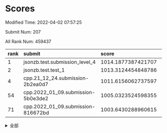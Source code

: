 # Scores

Modified Time: 2022-04-02 07:57:25

Submit Num: 207

All Rank Num: 459437

| rank |               submit               |       score        |       sigma        | pk_num |
| :--- | :--------------------------------- | :----------------- | :----------------- | :----- |
| 1    | jsonzb.test.submission_level_4     | 1014.1877387421707 | 0.8336414763257757 | 8883   |
| 2    | jsonzb.test.test_1                 | 1013.3124454848786 | 0.8162179305176711 | 8879   |
| 4    | cpp.21_12_24.submission-2b2ea0d7   | 1011.6156062737597 | 0.7764520864670047 | 8879   |
| 54   | cpp.2022_01_09.submission-5b0e3de2 | 1005.0323524598355 | 0.7254268360226193 | 8874   |
| 71   | cpp.2022_01_09.submission-816672bd | 1003.6430288960615 | 0.7249454495782292 | 8877   |


<details>
<summary>全部</summary>

| rank |                 submit                 |       score        |       sigma        | pk_num |
| :--- | :------------------------------------- | :----------------- | :----------------- | :----- |
| 1    | jsonzb.test.submission_level_4         | 1014.1877387421707 | 0.8336414763257757 | 8883   |
| 2    | jsonzb.test.test_1                     | 1013.3124454848786 | 0.8162179305176711 | 8879   |
| 3    | gobigger.level_3.submission_level_3_9  | 1012.111047460264  | 0.787450522430097  | 8874   |
| 4    | cpp.21_12_24.submission-2b2ea0d7       | 1011.6156062737597 | 0.7764520864670047 | 8879   |
| 5    | gobigger.level_3.submission_level_3_37 | 1011.2789095924135 | 0.7828178382897331 | 8879   |
| 6    | gobigger.level_3.submission_level_3_31 | 1011.1228502251657 | 0.7644403980640938 | 8879   |
| 7    | gobigger.level_3.submission_level_3_10 | 1011.0429318713268 | 0.74078837670207   | 8882   |
| 8    | gobigger.level_3.submission_level_3_23 | 1010.9474117496633 | 0.773972775890008  | 8879   |
| 9    | gobigger.level_3.submission_level_3_16 | 1010.8866966627546 | 0.768114567121522  | 8879   |
| 10   | gobigger.level_3.submission_level_3_39 | 1010.833963087633  | 0.7874341004726076 | 8876   |
| 11   | gobigger.level_3.submission_level_3_13 | 1010.7553632327615 | 0.7604564441655678 | 8872   |
| 12   | gobigger.level_3.submission_level_3_47 | 1010.7158788250439 | 0.7752326219418302 | 8880   |
| 13   | gobigger.level_3.submission_level_3_19 | 1010.6824229434424 | 0.7734769096776579 | 8879   |
| 14   | gobigger.level_3.submission_level_3_40 | 1010.6795695766006 | 0.7522181308784025 | 8883   |
| 15   | gobigger.level_3.submission_level_3_34 | 1010.476552147245  | 0.7557164145190832 | 8880   |
| 16   | gobigger.level_3.submission_level_3_26 | 1010.4494848497791 | 0.7827000061378694 | 8884   |
| 17   | gobigger.level_3.submission_level_3_7  | 1010.4457639286409 | 0.7750409301565769 | 8878   |
| 18   | gobigger.level_3.submission_level_3_41 | 1010.4176762890809 | 0.7385193319518647 | 8878   |
| 19   | gobigger.level_3.submission_level_3_44 | 1010.3593746048297 | 0.7697165691299304 | 8875   |
| 20   | gobigger.level_3.submission_level_3_1  | 1010.3428714202643 | 0.7891761314960283 | 8875   |
| 21   | gobigger.level_3.submission_level_3_24 | 1010.3353993198826 | 0.7624848602869192 | 8875   |
| 22   | gobigger.level_3.submission_level_3_15 | 1010.3085830978431 | 0.7682604589136344 | 8884   |
| 23   | gobigger.level_3.submission_level_3_46 | 1010.2053058832306 | 0.7444274482235201 | 8874   |
| 24   | gobigger.level_3.submission_level_3_5  | 1010.1496839380304 | 0.7560742768001982 | 8871   |
| 25   | gobigger.level_3.submission_level_3_48 | 1010.0179115470632 | 0.7497023273374599 | 8875   |
| 26   | gobigger.level_3.submission_level_3_17 | 1009.9397112512025 | 0.7594263225084316 | 8877   |
| 27   | gobigger.level_3.submission_level_3_35 | 1009.8995799460911 | 0.7448252483000704 | 8875   |
| 28   | gobigger.level_3.submission_level_3_8  | 1009.8804917151894 | 0.7450681951803316 | 8883   |
| 29   | gobigger.level_3.submission_level_3_42 | 1009.8641308559628 | 0.7441812651042268 | 8878   |
| 30   | gobigger.level_3.submission_level_3_45 | 1009.7901602395419 | 0.7434052332700298 | 8880   |
| 31   | gobigger.level_3.submission_level_3_36 | 1009.7156050986093 | 0.7744473677742694 | 8876   |
| 32   | gobigger.level_3.submission_level_3_33 | 1009.7002455965751 | 0.7643678209398879 | 8877   |
| 33   | gobigger.level_3.submission_level_3_20 | 1009.6920085705367 | 0.7412605204079341 | 8877   |
| 34   | gobigger.level_3.submission_level_3_38 | 1009.6358046861063 | 0.745053481984831  | 8878   |
| 35   | gobigger.level_3.submission_level_3_49 | 1009.6304197875435 | 0.7716389923115985 | 8877   |
| 36   | gobigger.level_3.submission_level_3_2  | 1009.6058680449202 | 0.7696047359627226 | 8880   |
| 37   | gobigger.level_3.submission_level_3_43 | 1009.5963071331869 | 0.754319171023827  | 8877   |
| 38   | gobigger.level_3.submission_level_3_14 | 1009.5634153509    | 0.7507899329538302 | 8879   |
| 39   | gobigger.level_3.submission_level_3_6  | 1009.5561051541039 | 0.7546624769756825 | 8878   |
| 40   | gobigger.level_3.submission_level_3_18 | 1009.4437925673273 | 0.7428151925687151 | 8872   |
| 41   | gobigger.level_3.submission_level_3_21 | 1009.4431904893172 | 0.7578828314589424 | 8885   |
| 42   | gobigger.level_3.submission_level_3_27 | 1009.4291794848543 | 0.7558128999083439 | 8875   |
| 43   | gobigger.level_3.submission_level_3_4  | 1009.4232954217921 | 0.7613696734532817 | 8875   |
| 44   | gobigger.level_3.submission_level_3_3  | 1009.4164371436872 | 0.7456879317103629 | 8881   |
| 45   | gobigger.level_3.submission_level_3_28 | 1009.389617702926  | 0.7469795473956817 | 8874   |
| 46   | gobigger.level_3.submission_level_3_25 | 1009.2243096986983 | 0.7342033707763549 | 8877   |
| 47   | gobigger.level_3.submission_level_3_30 | 1009.1545831466253 | 0.7243021809919268 | 8882   |
| 48   | gobigger.level_3.submission_level_3_29 | 1008.9843343438976 | 0.7272060451370947 | 8875   |
| 49   | gobigger.level_3.submission_level_3_11 | 1008.6885872526497 | 0.7455130612437123 | 8876   |
| 50   | gobigger.level_3.submission_level_3_22 | 1008.4958529493505 | 0.7467403557393195 | 8880   |
| 51   | gobigger.level_3.submission_level_3_0  | 1008.4607598579943 | 0.755462149646995  | 8879   |
| 52   | gobigger.level_3.submission_level_3_32 | 1008.4145145438761 | 0.7304477644851685 | 8881   |
| 53   | gobigger.level_3.submission_level_3_12 | 1008.214401719369  | 0.7599219050953029 | 8876   |
| 54   | cpp.2022_01_09.submission-5b0e3de2     | 1005.0323524598355 | 0.7254268360226193 | 8874   |
| 55   | gobigger.level_1.submission_level_1_36 | 1004.8007696791553 | 0.7240065823471429 | 8874   |
| 56   | gobigger.level_1.submission_level_1_49 | 1004.6684061963607 | 0.721088003810536  | 8881   |
| 57   | gobigger.level_1.submission_level_1_0  | 1004.3936736072058 | 0.7231742016979132 | 8878   |
| 58   | gobigger.level_1.submission_level_1_7  | 1004.3849124543011 | 0.7331309597715417 | 8879   |
| 59   | gobigger.level_1.submission_level_1_34 | 1004.3621520591647 | 0.7207975379094478 | 8875   |
| 60   | gobigger.level_1.submission_level_1_11 | 1004.2735096397736 | 0.7126786241884009 | 8880   |
| 61   | gobigger.level_1.submission_level_1_10 | 1004.2572229242912 | 0.7101375520607697 | 8877   |
| 62   | gobigger.level_1.submission_level_1_28 | 1004.1809078462157 | 0.7194759790874208 | 8880   |
| 63   | gobigger.level_1.submission_level_1_2  | 1004.1185330845165 | 0.7213636158279517 | 8878   |
| 64   | gobigger.level_1.submission_level_1_20 | 1004.0982351926433 | 0.7187895520697033 | 8880   |
| 65   | gobigger.level_1.submission_level_1_5  | 1004.0587501012031 | 0.7138278460893411 | 8874   |
| 66   | gobigger.level_1.submission_level_1_26 | 1004.0335883897135 | 0.7140749694281033 | 8878   |
| 67   | gobigger.level_1.submission_level_1_35 | 1003.9233494824273 | 0.7143762942941518 | 8879   |
| 68   | gobigger.level_1.submission_level_1_6  | 1003.889342527534  | 0.7131681307102719 | 8879   |
| 69   | gobigger.level_1.submission_level_1_29 | 1003.8005072716383 | 0.7319549170362739 | 8880   |
| 70   | gobigger.level_1.submission_level_1_37 | 1003.6679563611723 | 0.7139652577921852 | 8881   |
| 71   | cpp.2022_01_09.submission-816672bd     | 1003.6430288960615 | 0.7249454495782292 | 8877   |
| 72   | gobigger.level_1.submission_level_1_40 | 1003.6399070496085 | 0.7110501151302955 | 8877   |
| 73   | gobigger.level_1.submission_level_1_44 | 1003.63982447691   | 0.7132562285985508 | 8871   |
| 74   | gobigger.level_1.submission_level_1_39 | 1003.6117346906403 | 0.7257006730170802 | 8873   |
| 75   | gobigger.level_1.submission_level_1_9  | 1003.4970337982976 | 0.7211804508371673 | 8880   |
| 76   | gobigger.level_1.submission_level_1_32 | 1003.3842379601855 | 0.7137209172051132 | 8878   |
| 77   | gobigger.level_1.submission_level_1_17 | 1003.3813852658557 | 0.7142931319006127 | 8880   |
| 78   | gobigger.level_1.submission_level_1_45 | 1003.3506568263425 | 0.7209363070894131 | 8879   |
| 79   | gobigger.level_1.submission_level_1_23 | 1003.3500679482108 | 0.7098490833443823 | 8878   |
| 80   | gobigger.level_1.submission_level_1_18 | 1003.3367045600759 | 0.7143521150825919 | 8877   |
| 81   | gobigger.level_1.submission_level_1_38 | 1003.2852849306961 | 0.7283380418294069 | 8879   |
| 82   | gobigger.level_1.submission_level_1_14 | 1003.2808418925615 | 0.719505319785749  | 8880   |
| 83   | gobigger.level_1.submission_level_1_41 | 1003.1538704787317 | 0.7198069752577255 | 8877   |
| 84   | gobigger.level_1.submission_level_1_16 | 1003.1527181281689 | 0.7088197486001316 | 8878   |
| 85   | gobigger.level_1.submission_level_1_30 | 1003.1227488831744 | 0.7043322898424544 | 8877   |
| 86   | gobigger.level_1.submission_level_1_31 | 1003.0643950814609 | 0.7175300322007396 | 8875   |
| 87   | gobigger.level_1.submission_level_1_33 | 1003.0208214786142 | 0.7120081076102194 | 8873   |
| 88   | gobigger.level_1.submission_level_1_46 | 1002.9598853600185 | 0.7099763587196405 | 8877   |
| 89   | gobigger.level_1.submission_level_1_1  | 1002.9597948085718 | 0.711623896896506  | 8878   |
| 90   | gobigger.level_1.submission_level_1_15 | 1002.9153601058792 | 0.725408420678811  | 8881   |
| 91   | gobigger.level_1.submission_level_1_43 | 1002.8703377541029 | 0.7092135736129022 | 8878   |
| 92   | gobigger.level_1.submission_level_1_4  | 1002.8401582757648 | 0.7184503554267783 | 8874   |
| 93   | gobigger.level_1.submission_level_1_22 | 1002.7888587639686 | 0.7048614366729796 | 8874   |
| 94   | gobigger.level_1.submission_level_1_27 | 1002.7507299419633 | 0.7067428787628464 | 8880   |
| 95   | gobigger.level_1.submission_level_1_24 | 1002.7054506759266 | 0.7221694890363258 | 8878   |
| 96   | gobigger.level_1.submission_level_1_13 | 1002.5755219378209 | 0.7074952611319316 | 8883   |
| 97   | gobigger.level_1.submission_level_1_3  | 1002.5468141168801 | 0.7079985050412327 | 8881   |
| 98   | gobigger.level_1.submission_level_1_25 | 1002.503664231498  | 0.7169303470307502 | 8876   |
| 99   | gobigger.level_1.submission_level_1_42 | 1002.4485762205094 | 0.7217385305522357 | 8878   |
| 100  | gobigger.level_1.submission_level_1_12 | 1002.41815958951   | 0.7107673853955682 | 8884   |
| 101  | gobigger.level_1.submission_level_1_47 | 1002.3214480417897 | 0.7152119374328892 | 8876   |
| 102  | gobigger.level_1.submission_level_1_48 | 1002.3170939291188 | 0.7189833403473446 | 8885   |
| 103  | gobigger.level_1.submission_level_1_8  | 1002.3025717673951 | 0.7080136975041347 | 8883   |
| 104  | gobigger.level_1.submission_level_1_21 | 1002.0666357569801 | 0.7140974223270997 | 8880   |
| 105  | gobigger.level_1.submission_level_1_19 | 1001.8882545948319 | 0.7109893043581441 | 8876   |
| 106  | gobigger.random.submission_random_32   | 998.074658211568   | 0.7062917957477334 | 8877   |
| 107  | gobigger.random.submission_random_35   | 997.396939840631   | 0.7007974550931115 | 8876   |
| 108  | gobigger.random.submission_random_29   | 997.3066796530042  | 0.7112518771266173 | 8877   |
| 109  | gobigger.random.submission_random_44   | 997.2087604909183  | 0.7005467626181068 | 8877   |
| 110  | gobigger.random.submission_random_9    | 997.0692420020258  | 0.7145100073684332 | 8879   |
| 111  | gobigger.random.submission_random_38   | 996.8058448221863  | 0.7049778066080926 | 8880   |
| 112  | gobigger.random.submission_random_6    | 996.726598922529   | 0.7142381239162455 | 8877   |
| 113  | gobigger.random.submission_random_8    | 996.7031770819264  | 0.7098819532484056 | 8877   |
| 114  | gobigger.random.submission_random_10   | 996.667454345187   | 0.7131851500502786 | 8873   |
| 115  | gobigger.random.submission_random_11   | 996.6285478229901  | 0.710991276552805  | 8878   |
| 116  | gobigger.random.submission_random_31   | 996.6059347032058  | 0.6952570660713792 | 8880   |
| 117  | gobigger.random.submission_random_48   | 996.6035892966189  | 0.7006157968766403 | 8878   |
| 118  | gobigger.random.submission_random_4    | 996.5561329840359  | 0.7044256639179325 | 8878   |
| 119  | gobigger.random.submission_random_26   | 996.4799147389272  | 0.7018151205452615 | 8873   |
| 120  | gobigger.random.submission_random_28   | 996.3842017875073  | 0.7037116615103628 | 8881   |
| 121  | gobigger.random.submission_random_36   | 996.2804553572506  | 0.7018920567423144 | 8876   |
| 122  | gobigger.random.submission_random_23   | 996.1797108394911  | 0.7060667139664056 | 8881   |
| 123  | gobigger.random.submission_random_13   | 996.1145961291087  | 0.7209993823162599 | 8882   |
| 124  | gobigger.random.submission_random_1    | 996.1005760313321  | 0.7152766543571564 | 8878   |
| 125  | gobigger.random.submission_random_41   | 996.0352827285304  | 0.7130872243910757 | 8875   |
| 126  | gobigger.random.submission_random_17   | 996.0004907390434  | 0.7168532028375124 | 8877   |
| 127  | gobigger.random.submission_random_30   | 995.9978087019304  | 0.7079897184443009 | 8882   |
| 128  | gobigger.random.submission_random_15   | 995.9806731979094  | 0.7161921404684933 | 8880   |
| 129  | gobigger.random.submission_random_34   | 995.9726917550022  | 0.7072845578947933 | 8873   |
| 130  | gobigger.random.submission_random_21   | 995.9474773666027  | 0.7232543803957382 | 8880   |
| 131  | gobigger.random.submission_random_46   | 995.9406543369773  | 0.7224971009838524 | 8879   |
| 132  | gobigger.random.submission_random_25   | 995.8970588449355  | 0.7157910572868019 | 8879   |
| 133  | gobigger.random.submission_random_45   | 995.8828663539447  | 0.7068757894653456 | 8876   |
| 134  | gobigger.random.submission_random_49   | 995.8731265524777  | 0.7149919984038793 | 8873   |
| 135  | gobigger.random.submission_random_7    | 995.854809005838   | 0.7177000007615505 | 8880   |
| 136  | gobigger.random.submission_random_22   | 995.8333499549337  | 0.7085886228240342 | 8876   |
| 137  | gobigger.random.submission_random_16   | 995.7856973691553  | 0.7100476354104204 | 8883   |
| 138  | gobigger.random.submission_random_5    | 995.7451426579732  | 0.7073519439634418 | 8879   |
| 139  | gobigger.random.submission_random_24   | 995.6882883458617  | 0.7025085305985209 | 8878   |
| 140  | gobigger.random.submission_random_2    | 995.5162670506737  | 0.7089288371088511 | 8878   |
| 141  | gobigger.random.submission_random_27   | 995.5063576093546  | 0.7115347479950132 | 8874   |
| 142  | gobigger.random.submission_random_40   | 995.4679927975925  | 0.7161322959352491 | 8881   |
| 143  | gobigger.random.submission_random_33   | 995.4653737500478  | 0.711103538635847  | 8875   |
| 144  | gobigger.random.submission_random_39   | 995.4637601414901  | 0.6976215557345347 | 8878   |
| 145  | gobigger.random.submission_random_0    | 995.4581846855201  | 0.7109750855637446 | 8880   |
| 146  | gobigger.random.submission_random_3    | 995.4185776925212  | 0.7266961799863351 | 8884   |
| 147  | gobigger.random.submission_random_20   | 995.4123008378464  | 0.7078059512882904 | 8881   |
| 148  | gobigger.random.submission_random_12   | 995.3794804140786  | 0.7208698968185902 | 8877   |
| 149  | gobigger.random.submission_random_42   | 995.3540407488343  | 0.713430020105785  | 8875   |
| 150  | gobigger.random.submission_random_47   | 995.3451637197559  | 0.6943886101357182 | 8875   |
| 151  | gobigger.random.submission_random_43   | 995.226905513805   | 0.7105564052346507 | 8874   |
| 152  | gobigger.random.submission_random_18   | 995.1628469155386  | 0.7064623747052972 | 8879   |
| 153  | gobigger.random.submission_random_14   | 995.1001104081045  | 0.7015079282877987 | 8878   |
| 154  | gobigger.random.submission_random_37   | 995.0121286010731  | 0.6955729641507412 | 8881   |
| 155  | gobigger.random.submission_random_19   | 994.89431895365    | 0.7055572809642885 | 8882   |
| 156  | gobigger.level_2.submission_level_2_43 | 994.594349027646   | 0.7227944808098846 | 8874   |
| 157  | gobigger.level_2.submission_level_2_13 | 994.5023805979315  | 0.7425909283022935 | 8873   |
| 158  | gobigger.level_2.submission_level_2_35 | 994.4875939466857  | 0.7366478731631821 | 8879   |
| 159  | gobigger.level_2.submission_level_2_27 | 994.2722274816157  | 0.7391965533364832 | 8876   |
| 160  | gobigger.level_2.submission_level_2_4  | 993.9768158902615  | 0.7479732020364717 | 8878   |
| 161  | gobigger.level_2.submission_level_2_36 | 993.8137477148655  | 0.7330196829009913 | 8880   |
| 162  | gobigger.level_2.submission_level_2_6  | 993.4740160379519  | 0.7377751823887304 | 8881   |
| 163  | gobigger.level_2.submission_level_2_40 | 993.118289145446   | 0.7291579627072033 | 8877   |
| 164  | gobigger.level_2.submission_level_2_11 | 993.1094899542109  | 0.7468641103104559 | 8878   |
| 165  | gobigger.level_2.submission_level_2_38 | 993.0361083619581  | 0.7265041467662242 | 8875   |
| 166  | gobigger.level_2.submission_level_2_34 | 992.9956941694302  | 0.7409330420388814 | 8877   |
| 167  | gobigger.level_2.submission_level_2_32 | 992.8858868026612  | 0.7423968663820923 | 8881   |
| 168  | gobigger.level_2.submission_level_2_20 | 992.7602465307385  | 0.7457986803458219 | 8879   |
| 169  | gobigger.level_2.submission_level_2_1  | 992.642822347308   | 0.7500012707049103 | 8880   |
| 170  | gobigger.level_2.submission_level_2_16 | 992.6334131433547  | 0.7434780085532822 | 8879   |
| 171  | gobigger.level_2.submission_level_2_24 | 992.5675111854862  | 0.742533437688951  | 8884   |
| 172  | gobigger.level_2.submission_level_2_47 | 992.4586477074345  | 0.7329598884681441 | 8876   |
| 173  | gobigger.level_2.submission_level_2_28 | 992.4149870958794  | 0.7367196487876072 | 8879   |
| 174  | gobigger.level_2.submission_level_2_41 | 992.3966655875518  | 0.7309799171599912 | 8877   |
| 175  | gobigger.level_2.submission_level_2_14 | 992.3876859276918  | 0.7431179510374119 | 8878   |
| 176  | gobigger.level_2.submission_level_2_46 | 992.3675778308822  | 0.7417614032930921 | 8881   |
| 177  | gobigger.level_2.submission_level_2_15 | 992.3155609610845  | 0.7550370773163256 | 8878   |
| 178  | gobigger.level_2.submission_level_2_0  | 992.214922545834   | 0.7411447479891199 | 8879   |
| 179  | gobigger.level_2.submission_level_2_21 | 992.1970548262814  | 0.7461560928308384 | 8876   |
| 180  | gobigger.level_2.submission_level_2_44 | 992.1720344255699  | 0.7475193592047081 | 8877   |
| 181  | gobigger.level_2.submission_level_2_8  | 992.0408608012241  | 0.7369557520867861 | 8879   |
| 182  | gobigger.level_2.submission_level_2_30 | 992.0148536453853  | 0.7438120644489619 | 8873   |
| 183  | gobigger.level_2.submission_level_2_39 | 992.0109325543141  | 0.7276375522067163 | 8875   |
| 184  | gobigger.level_2.submission_level_2_25 | 991.9965548790484  | 0.7411167919530162 | 8878   |
| 185  | gobigger.level_2.submission_level_2_10 | 991.9669303087057  | 0.741842290143262  | 8879   |
| 186  | gobigger.level_2.submission_level_2_31 | 991.9491614844115  | 0.7373740813708606 | 8877   |
| 187  | gobigger.level_2.submission_level_2_7  | 991.8000492963503  | 0.7272836801718848 | 8875   |
| 188  | gobigger.level_2.submission_level_2_37 | 991.7953066403012  | 0.7754809458947113 | 8876   |
| 189  | gobigger.level_2.submission_level_2_12 | 991.7282792274337  | 0.7693968139048535 | 8876   |
| 190  | gobigger.level_2.submission_level_2_49 | 991.7047003574378  | 0.7722570976882943 | 8878   |
| 191  | gobigger.level_2.submission_level_2_23 | 991.6226662416659  | 0.7443016306616612 | 8874   |
| 192  | gobigger.level_2.submission_level_2_3  | 991.5795357317608  | 0.7557126522469103 | 8882   |
| 193  | gobigger.level_2.submission_level_2_19 | 991.5647853660498  | 0.7619780289852904 | 8879   |
| 194  | gobigger.level_2.submission_level_2_5  | 991.2724373488202  | 0.7391230903136038 | 8876   |
| 195  | gobigger.level_2.submission_level_2_48 | 991.2428900019215  | 0.7564948521325062 | 8880   |
| 196  | gobigger.level_2.submission_level_2_2  | 990.9071966176481  | 0.7655185953973426 | 8875   |
| 197  | gobigger.level_2.submission_level_2_22 | 990.8457820175232  | 0.7471402109880568 | 8882   |
| 198  | gobigger.level_2.submission_level_2_33 | 990.747670247141   | 0.7505467602333894 | 8880   |
| 199  | gobigger.level_2.submission_level_2_45 | 990.7328172893054  | 0.755407734689109  | 8883   |
| 200  | gobigger.level_2.submission_level_2_29 | 990.7224259814762  | 0.7513792540995738 | 8877   |
| 201  | gobigger.level_2.submission_level_2_26 | 990.6806621589765  | 0.7700214614299596 | 8883   |
| 202  | gobigger.level_2.submission_level_2_9  | 990.642833150117   | 0.7712405943127537 | 8877   |
| 203  | gobigger.level_2.submission_level_2_17 | 990.4530679833103  | 0.7811579675033213 | 8880   |
| 204  | gobigger.level_2.submission_level_2_42 | 990.341817604175   | 0.7619332556399143 | 8879   |
| 205  | gobigger.level_2.submission_level_2_18 | 990.315668703647   | 0.7526734976226912 | 8878   |
| 206  | gobigger.none.submission_none_0        | 977.5490365693488  | 1.415553916647321  | 8879   |
| 207  | gobigger.none.submission_none_1        | 974.2408598857218  | 1.7695091309489297 | 8879   |

</details>
